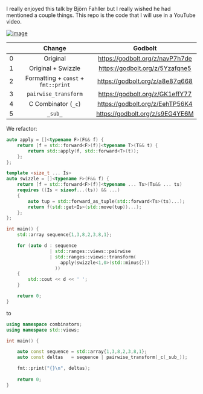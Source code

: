 I really enjoyed this talk by Björn Fahller but I really wished he had mentioned a couple things. This repo is the code that I will use in a YouTube video.

[![image](https://github.com/codereport/moar_functional_fahller/assets/36027403/736803e3-6987-4634-a66e-9d90c3c550ad)](https://www.youtube.com/embed/CVBlYvTenVo?si=c3Io0y8q_MuEXH1A&amp;start=558)

|       |               Change                |             Godbolt             |
| :---: | :---------------------------------: | :-----------------------------: |
|   0   |              Original               | https://godbolt.org/z/navP7h7de |
|   1   |         Original + Swizzle          | https://godbolt.org/z/5Yzafqne5 |
|   2   | Formatting + `const` + `fmt::print` | https://godbolt.org/z/a8e87q668 |
|   3   |        `pairwise_transform`         | https://godbolt.org/z/GK1effY77 |
|   4   |         C Combinator (`_c`)         | https://godbolt.org/z/EehTP56K4 |
|   5   |               `_sub_`               | https://godbolt.org/z/s9EG4YE6M |

We refactor:

```cpp
auto apply = []<typename F>(F&& f) {
    return [f = std::forward<F>(f)]<typename T>(T&& t) {
        return std::apply(f, std::forward<T>(t));
    };
};

template <size_t ... Is>
auto swizzle = []<typename F>(F&& f) {
    return [f = std::forward<F>(f)]<typename ... Ts>(Ts&& ... ts)
    requires ((Is < sizeof...(ts)) && ...)
    {
        auto tup = std::forward_as_tuple(std::forward<Ts>(ts)...);
        return f(std::get<Is>(std::move(tup))...);
    };
};

int main() {
    std::array sequence{1,3,8,2,3,8,1};

    for (auto d : sequence
                | std::ranges::views::pairwise
                | std::ranges::views::transform(
                    apply(swizzle<1,0>(std::minus{}))
                  ))
    {
        std::cout << d << ' ';
    }

    return 0;
}
```
to
```cpp
using namespace combinators;
using namespace std::views;

int main() {

    auto const sequence = std::array{1,3,8,2,3,8,1};
    auto const deltas   = sequence | pairwise_transform(_c(_sub_));

    fmt::print("{}\n", deltas);
    
    return 0;
}
```

